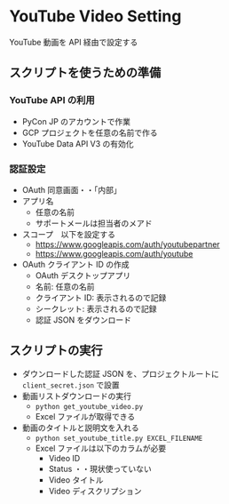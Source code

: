 # YouTube Video Setting

YouTube 動画を API 経由で設定する

## スクリプトを使うための準備

### YouTube API の利用

- PyCon JP のアカウントで作業
- GCP プロジェクトを任意の名前で作る
- YouTube Data API V3 の有効化

### 認証設定

- OAuth 同意画面・・「内部」
- アプリ名
  - 任意の名前
  - サポートメールは担当者のメアド
- スコープ　以下を設定する
  - https://www.googleapis.com/auth/youtubepartner
  - https://www.googleapis.com/auth/youtube
- OAuth クライアント ID の作成
  - OAuth デスクトップアプリ
  - 名前: 任意の名前
  - クライアント ID: 表示されるので記録
  - シークレット: 表示されるので記録
  - 認証 JSON をダウンロード

## スクリプトの実行

- ダウンロードした認証 JSON を、プロジェクトルートに `client_secret.json` で設置
- 動画リストダウンロードの実行
  - `python get_youtube_video.py`
  - Excel ファイルが取得できる
- 動画のタイトルと説明文を入れる
  - `python set_youtube_title.py EXCEL_FILENAME`
  - Excel ファイルは以下のカラムが必要
    - Video ID
    - Status ・・現状使っていない
    - Video タイトル
    - Video ディスクリプション
